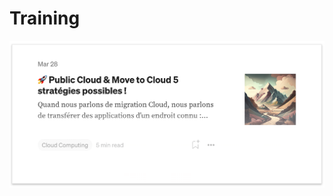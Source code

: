 <base target="_blank">

# Training

[![article-movetocloud.png](/article-movetocloud.png)](https://medium.com/zenika/public-cloud-move-to-cloud-5%EF%B8%8F%E2%83%A3-strat%C3%A9gies-possibles-7b23086d5c20)
